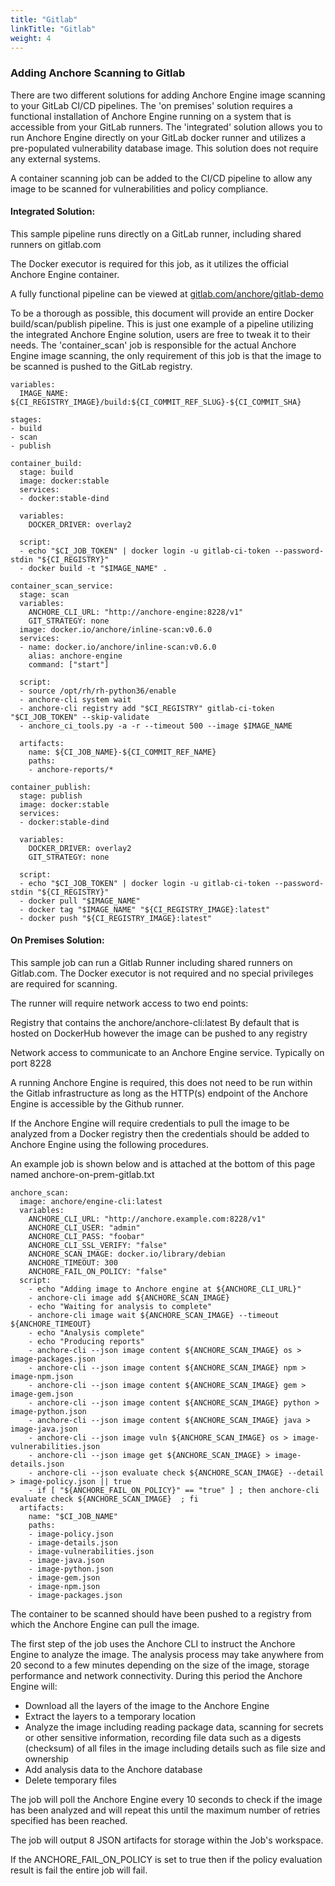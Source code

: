 ```yaml
---
title: "Gitlab"
linkTitle: "Gitlab"
weight: 4
---
```


### Adding Anchore Scanning to Gitlab

There are two different solutions for adding Anchore Engine image scanning to your GitLab CI/CD pipelines. The 'on premises' solution requires a functional installation of Anchore Engine running on a system that is accessible from your GitLab runners. The 'integrated' solution allows you to run Anchore Engine directly on your GitLab docker runner and utilizes a pre-populated vulnerability database image. This solution does not require any external systems. 

A container scanning job can be added to the CI/CD pipeline to allow any image to be scanned for vulnerabilities and policy compliance.

#### Integrated Solution:

This sample pipeline runs directly on a GitLab runner, including shared runners on gitlab.com

The Docker executor is required for this job, as it utilizes the official Anchore Engine container.

A fully functional pipeline can be viewed at [gitlab.com/anchore/gitlab-demo](https://gitlab.com/anchore/gitlab-demo/blob/master/.gitlab-ci.yml)

To be a thorough as possible, this document will provide an entire Docker build/scan/publish pipeline. This is just one example of a pipeline utilizing the integrated Anchore Engine solution, users are free to tweak it to their needs. The 'container_scan' job is responsible for the actual Anchore Engine image scanning, the only requirement of this job is that the image to be scanned is pushed to the GitLab registry. 

```
variables:
  IMAGE_NAME: ${CI_REGISTRY_IMAGE}/build:${CI_COMMIT_REF_SLUG}-${CI_COMMIT_SHA}

stages:
- build
- scan
- publish

container_build:
  stage: build
  image: docker:stable
  services:
  - docker:stable-dind

  variables:
    DOCKER_DRIVER: overlay2

  script:
  - echo "$CI_JOB_TOKEN" | docker login -u gitlab-ci-token --password-stdin "${CI_REGISTRY}"
  - docker build -t "$IMAGE_NAME" .

container_scan_service:
  stage: scan
  variables:
    ANCHORE_CLI_URL: "http://anchore-engine:8228/v1"
    GIT_STRATEGY: none
  image: docker.io/anchore/inline-scan:v0.6.0
  services:
  - name: docker.io/anchore/inline-scan:v0.6.0
    alias: anchore-engine
    command: ["start"]

  script:
  - source /opt/rh/rh-python36/enable
  - anchore-cli system wait
  - anchore-cli registry add "$CI_REGISTRY" gitlab-ci-token "$CI_JOB_TOKEN" --skip-validate 
  - anchore_ci_tools.py -a -r --timeout 500 --image $IMAGE_NAME

  artifacts:
    name: ${CI_JOB_NAME}-${CI_COMMIT_REF_NAME}
    paths:
    - anchore-reports/*

container_publish:
  stage: publish
  image: docker:stable
  services:
  - docker:stable-dind

  variables:
    DOCKER_DRIVER: overlay2
    GIT_STRATEGY: none

  script:
  - echo "$CI_JOB_TOKEN" | docker login -u gitlab-ci-token --password-stdin "${CI_REGISTRY}"
  - docker pull "$IMAGE_NAME"
  - docker tag "$IMAGE_NAME" "${CI_REGISTRY_IMAGE}:latest"
  - docker push "${CI_REGISTRY_IMAGE}:latest"
```

#### On Premises Solution:

This sample job can run a Gitlab Runner including shared runners on Gitlab.com.
The Docker executor is not required and no special privileges are required for scanning.

The runner will require network access to two end points:

Registry that contains the anchore/anchore-cli:latest
By default that is hosted on DockerHub however the image can be pushed to any registry

Network access to communicate to an Anchore Engine service. Typically on port 8228

A running Anchore Engine is required, this does not need to be run within the Gitlab infrastructure as long as the HTTP(s) endpoint of the Anchore Engine is accessible by the Github runner.

If the Anchore Engine will require credentials to pull the image to be analyzed from a Docker registry then the credentials should be added to Anchore Engine using the following procedures.

An example job is shown below and is attached at the bottom of this page named anchore-on-prem-gitlab.txt

```
anchore_scan:
  image: anchore/engine-cli:latest
  variables:
    ANCHORE_CLI_URL: "http://anchore.example.com:8228/v1"
    ANCHORE_CLI_USER: "admin"
    ANCHORE_CLI_PASS: "foobar"
    ANCHORE_CLI_SSL_VERIFY: "false"
    ANCHORE_SCAN_IMAGE: docker.io/library/debian
    ANCHORE_TIMEOUT: 300
    ANCHORE_FAIL_ON_POLICY: "false"
  script:
    - echo "Adding image to Anchore engine at ${ANCHORE_CLI_URL}"
    - anchore-cli image add ${ANCHORE_SCAN_IMAGE}
    - echo "Waiting for analysis to complete"
    - anchore-cli image wait ${ANCHORE_SCAN_IMAGE} --timeout ${ANCHORE_TIMEOUT}
    - echo "Analysis complete"
    - echo "Producing reports"
    - anchore-cli --json image content ${ANCHORE_SCAN_IMAGE} os > image-packages.json
    - anchore-cli --json image content ${ANCHORE_SCAN_IMAGE} npm > image-npm.json
    - anchore-cli --json image content ${ANCHORE_SCAN_IMAGE} gem > image-gem.json
    - anchore-cli --json image content ${ANCHORE_SCAN_IMAGE} python > image-python.json
    - anchore-cli --json image content ${ANCHORE_SCAN_IMAGE} java > image-java.json
    - anchore-cli --json image vuln ${ANCHORE_SCAN_IMAGE} os > image-vulnerabilities.json
    - anchore-cli --json image get ${ANCHORE_SCAN_IMAGE} > image-details.json
    - anchore-cli --json evaluate check ${ANCHORE_SCAN_IMAGE} --detail > image-policy.json || true
    - if [ "${ANCHORE_FAIL_ON_POLICY}" == "true" ] ; then anchore-cli evaluate check ${ANCHORE_SCAN_IMAGE}  ; fi 
  artifacts:
    name: "$CI_JOB_NAME"
    paths:
    - image-policy.json
    - image-details.json
    - image-vulnerabilities.json
    - image-java.json
    - image-python.json
    - image-gem.json
    - image-npm.json
    - image-packages.json
```

The container to be scanned should have been pushed to a registry from which the Anchore Engine can pull the image.

The first step of the job uses the Anchore CLI to instruct the Anchore Engine to analyze the image. The analysis process may take anywhere from 20 second to a few minutes depending on the size of the image, storage performance and network connectivity. During this period the Anchore Engine will:

- Download all the layers of the image to the Anchore Engine
- Extract the layers to a temporary location
- Analyze the image including reading package data, scanning for secrets or other sensitive information,  recording file data such as a digests (checksum) of all files in the image including details such as file size and ownership
- Add analysis data to the Anchore database
- Delete temporary files

The job will poll the Anchore Engine every 10 seconds to check if the image has been analyzed and will repeat this until the maximum number of retries specified has been reached.

The job will output 8 JSON artifacts for storage within the Job's workspace.

If the ANCHORE_FAIL_ON_POLICY is set to true then if the policy evaluation result is fail the entire job will fail.
